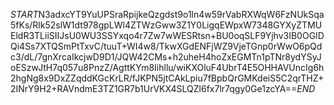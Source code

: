 $START$N3adxcYT9YuUPSraRpijkeQzgdst9o1ln4w59rVabRXWqW6FzNUkSqa5fKs/Rlk52slW1dt978gpLWl4ZTWzGww3Z1Y0LigqEWpxW7348GYXyZTMUEldR3TLiiSIIJsU0WU3SSYxqo4r7Zw7wWESRtsn+BU0oqSLF9Yjhv3IB0OGIDQi4Ss7XTQSmPtTxvC/tuuT+WI4w8/TkwXGdENFjWZ9VjeTGnp0rWwO6pQdc3/dL/7gnXrcaIkcjwD9D1/JQW42CMs+h2uheH4hoZxEGMTn1pTNr8ydYSyJoESzwJtH7q057u8PnzZ/AgttKYm8Iihllu/wiKXOluF4UbrT4E5OHHAVUncIg6h2hgNg8x9DxZZqddKGcKrLR/fJKPN5jtCAkLpiu7fBpbQrGMKdeiS5C2qrTHZ+2INrY9H2+RAVndmE3TZ1GR7b1UrVKX4SLQZl6fx7lr7qgy0Ge1zcYA==$END$